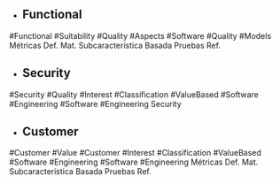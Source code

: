 - ## Functional
#Functional #Suitability #Quality #Aspects #Software #Quality #Models 
Métricas Def.  Mat. Subcaracterística Basada  Pruebas Ref.

- ## Security
#Security #Quality #Interest #Classification #ValueBased #Software #Engineering #Software #Engineering 
Security

- ## Customer
#Customer #Value #Customer #Interest #Classification #ValueBased #Software #Engineering #Software #Engineering 
Métricas Def.  Mat. Subcaracterística Basada  Pruebas Ref.


